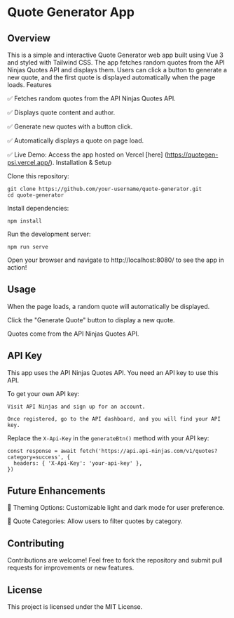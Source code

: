 # Quote Generator App
## Overview

This is a simple and interactive Quote Generator web app built using Vue 3 and styled with Tailwind CSS. The app fetches random quotes from the API Ninjas Quotes API and displays them. Users can click a button to generate a new quote, and the first quote is displayed automatically when the page loads.
Features

✅ Fetches random quotes from the API Ninjas Quotes API.

✅ Displays quote content and author.

✅ Generate new quotes with a button click.

✅ Automatically displays a quote on page load.

✅ Live Demo: Access the app hosted on Vercel [here] (https://quotegen-psi.vercel.app/).
Installation & Setup

Clone this repository:
```
git clone https://github.com/your-username/quote-generator.git
cd quote-generator
```
Install dependencies:
```
npm install
```
Run the development server:
```
npm run serve
```
Open your browser and navigate to http://localhost:8080/ to see the app in action!
## Usage

When the page loads, a random quote will automatically be displayed.

Click the "Generate Quote" button to display a new quote.

Quotes come from the API Ninjas Quotes API.

## API Key

This app uses the API Ninjas Quotes API. You need an API key to use this API.

To get your own API key:

    Visit API Ninjas and sign up for an account.

    Once registered, go to the API dashboard, and you will find your API key.

Replace the ```X-Api-Key``` in the ```generateBtn()``` method with your API key:
```
const response = await fetch('https://api.api-ninjas.com/v1/quotes?category=success', {
  headers: { 'X-Api-Key': 'your-api-key' },
})
```
## Future Enhancements

🔹 Theming Options: Customizable light and dark mode for user preference.

🔹 Quote Categories: Allow users to filter quotes by category.
## Contributing

Contributions are welcome! Feel free to fork the repository and submit pull requests for improvements or new features.
## License

This project is licensed under the MIT License.
